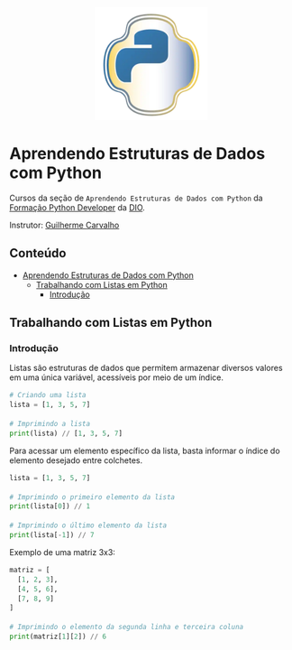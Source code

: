 <div align="center">
  <img src="images/logo.webp" alt="Bootcamp Logo" style="width: 200px" /> 
</div>

# Aprendendo Estruturas de Dados com Python

Cursos da seção de `Aprendendo Estruturas de Dados com Python` da [Formação Python Developer] da [DIO].

Instrutor: [Guilherme Carvalho]

<h2>Conteúdo</h2>

- [Aprendendo Estruturas de Dados com Python](#aprendendo-estruturas-de-dados-com-python)
  - [Trabalhando com Listas em Python](#trabalhando-com-listas-em-python)
    - [Introdução](#introdução)

## Trabalhando com Listas em Python

### Introdução

Listas são estruturas de dados que permitem armazenar diversos valores em uma única variável, acessíveis por meio de um índice.

```python
# Criando uma lista
lista = [1, 3, 5, 7]

# Imprimindo a lista
print(lista) // [1, 3, 5, 7]
````

Para acessar um elemento específico da lista, basta informar o índice do elemento desejado entre colchetes.

```python
lista = [1, 3, 5, 7]

# Imprimindo o primeiro elemento da lista
print(lista[0]) // 1

# Imprimindo o último elemento da lista
print(lista[-1]) // 7
```

Exemplo de uma matriz 3x3:

```python
matriz = [
  [1, 2, 3],
  [4, 5, 6],
  [7, 8, 9]
]

# Imprimindo o elemento da segunda linha e terceira coluna
print(matriz[1][2]) // 6
```




[DIO]: https://dio.me
[Formação Python Developer]: https://web.digitalinnovation.one/track/formacao-python-developer
[Guilherme Carvalho]: https://github.com/guicarvalho
[PEP 8]: https://www.python.org/dev/peps/pep-0008/#naming-conventions
[PEP 8 - Indentation]: https://www.python.org/dev/peps/pep-0008/#indentation